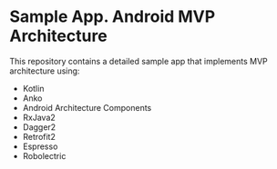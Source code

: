 # Sample App. Android MVP Architecture

This repository contains a detailed sample app that implements MVP architecture using:

 - Kotlin
 - Anko
 - Android Architecture Components
 - RxJava2
 - Dagger2
 - Retrofit2
 - Espresso
 - Robolectric

